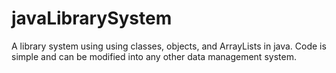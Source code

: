# javaLibrarySystem
A library system using using classes, objects, and ArrayLists in java.
Code is simple and can be modified into any other data management system.
